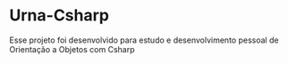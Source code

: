 # Urna-Csharp
Esse projeto foi desenvolvido para estudo e desenvolvimento pessoal de Orientação a Objetos com Csharp
